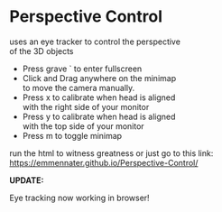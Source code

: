 # Perspective Control
uses an eye tracker to control the perspective<br>
of the 3D objects

- Press grave ` to enter fullscreen
- Click and Drag anywhere on the minimap<br>
  to move the camera manually.
- Press x to calibrate when head is aligned<br>
  with the right side of your monitor
- Press y to calibrate when head is aligned<br>
  with the top side of your monitor
- Press m to toggle minimap

run the html to witness greatness or just go to this link:<br>
https://emmennater.github.io/Perspective-Control/

<b>UPDATE:</b>
<p>  Eye tracking now working in browser!</p>